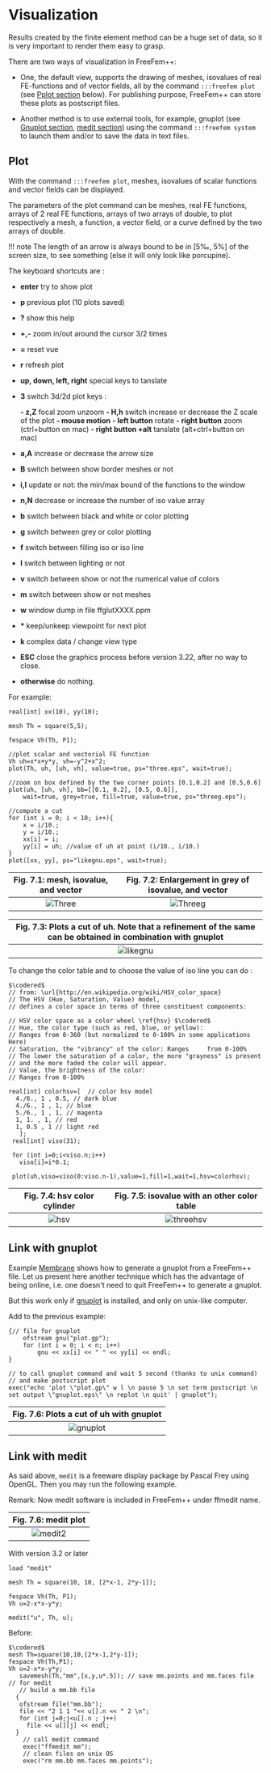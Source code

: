 # Visualization

Results created by the finite element method can be a huge set of data, so it is very important to render them easy to grasp.

There are two ways of visualization in FreeFem++:

* One, the default view, supports the drawing of meshes, isovalues of real FE-functions and of vector fields, all by the command `:::freefem plot` (see [Pplot section](#plot) below). For publishing purpose, FreeFem++ can store these plots as postscript files.

* Another method is to use external tools, for example, gnuplot (see [Gnuplot section](#gnuplot), [medit section](#medit)) using the command `:::freefem system` to launch them and/or to save the data in text files.

## Plot

With the command `:::freefem plot`, meshes, isovalues of scalar functions and vector fields can be displayed.

The parameters of the plot command can be meshes, real FE functions, arrays of 2 real FE functions, arrays of two arrays of double, to plot respectively a mesh, a function, a vector field, or a curve defined by the two arrays of double.

!!! note
	The length of an arrow is always bound to be in [5‰, 5%] of the screen size, to see something (else it will only look like porcupine).

The keyboard shortcuts are :

* __enter__ try to show plot
* __p__ previous plot (10 plots saved)
* __?__ show this help
* __+,-__ zoom in/out around the cursor 3/2 times
* __=__ reset vue
* __r__ refresh plot
* __up, down, left, right__ special keys to tanslate
* __3__ switch 3d/2d plot keys :

	__- z,Z__ focal zoom unzoom
	__- H,h__ switch increase or decrease the Z scale of the plot
	__- mouse motion__
	__- left button__ rotate
	__- right button__ zoom (ctrl+button on mac)
	__- right button +alt__ tanslate (alt+ctrl+button on mac)

* __a,A__ increase or decrease the arrow size
* __B__ switch between show border meshes or not
* __i,I__ update or not: the min/max bound of the functions to the window
* __n,N__ decrease or increase the number of iso value array
* __b__ switch between black and white or color plotting
* __g__ switch between grey or color plotting
* __f__ switch between filling iso or iso line
* __l__ switch between lighting or not
* __v__ switch between show or not the numerical value of colors
* __m__ switch between show or not meshes
* __w__ window dump in file ffglutXXXX.ppm
* __*__ keep/unkeep viewpoint for next plot
* __k__ complex data / change view type
* __ESC__ close the graphics process before version 3.22, after no way to close.
* __otherwise__ do nothing.

For example:

```freefem
real[int] xx(10), yy(10);

mesh Th = square(5,5);

fespace Vh(Th, P1);

//plot scalar and vectorial FE function
Vh uh=x*x+y*y, vh=-y^2+x^2;
plot(Th, uh, [uh, vh], value=true, ps="three.eps", wait=true);

//zoom on box defined by the two corner points [0.1,0.2] and [0.5,0.6]
plot(uh, [uh, vh], bb=[[0.1, 0.2], [0.5, 0.6]],
	wait=true, grey=true, fill=true, value=true, ps="threeg.eps");

//compute a cut
for (int i = 0; i < 10; i++){
	x = i/10.;
	y = i/10.;
	xx[i] = i;
	yy[i] = uh; //value of uh at point (i/10., i/10.)
}
plot([xx, yy], ps="likegnu.eps", wait=true);
```

|Fig. 7.1: mesh, isovalue, and vector|Fig. 7.2: Enlargement in grey of isovalue, and vector|
|:----:|:----:|
|![Three](images/three.svg)|![Threeg](images/threeg.svg)|

|Fig. 7.3: Plots a cut of uh. Note that a refinement of the same can be obtained in combination with gnuplot|
|:----:|
|![likegnu](images/likegnu.svg)|


To change the color table and to choose the value of iso line you can do :

```freefem
$\codered$
// from: \url{http://en.wikipedia.org/wiki/HSV_color_space}
// The HSV (Hue, Saturation, Value) model,
// defines a color space in terms of three constituent components:

// HSV color space as a color wheel \ref{hsv} $\codered$
// Hue, the color type (such as red, blue, or yellow):
// Ranges from 0-360 (but normalized to 0-100% in some applications Here)
// Saturation, the "vibrancy" of the color: Ranges     from 0-100%
// The lower the saturation of a color, the more "grayness" is present
// and the more faded the color will appear.
// Value, the brightness of the color:
// Ranges from 0-100%

real[int] colorhsv=[  // color hsv model
  4./6., 1 , 0.5, // dark blue
  4./6., 1 , 1, // blue
  5./6., 1 , 1, // magenta
  1, 1. , 1, // red
  1, 0.5 , 1 // light red
   ];
 real[int] viso(31);

 for (int i=0;i<viso.n;i++)
   viso[i]=i*0.1;

 plot(uh,viso=viso(0:viso.n-1),value=1,fill=1,wait=1,hsv=colorhsv);
```

|Fig. 7.4: hsv color cylinder|Fig. 7.5: isovalue with an other color table|
|:----:|:----:|
|![hsv](images/hsv.svg)|![threehsv](images/threehsv.svg)|

## Link with gnuplot

Example [Membrane](../tutorial/Membrane) shows how to generate a gnuplot from a FreeFem++ file. Let us present here another technique which has the advantage of being online, i.e. one doesn't need to quit FreeFem++ to generate a gnuplot.

But this work only if [gnuplot](http://www.gnuplot.info) is installed, and only on unix-like computer.

Add to the previous example:

```freefem
{// file for gnuplot
	ofstream gnu("plot.gp");
	for (int i = 0; i < n; i++)
		gnu << xx[i] << " " << yy[i] << endl;
}

// to call gnuplot command and wait 5 second (thanks to unix command)
// and make postscript plot
exec("echo 'plot \"plot.gp\" w l \n pause 5 \n set term postscript \n set output \"gnuplot.eps\" \n replot \n quit' | gnuplot");
```

|Fig. 7.6: Plots a cut of uh with gnuplot|
|:----:|
|![gnuplot](images/gnuplot.svg)|

## Link with medit

As said above, `medit` is a freeware display package by Pascal Frey using OpenGL. Then you may run the following example.

Remark: Now medit software is included in FreeFem++ under ffmedit name.

|Fig. 7.6: medit plot|
|:----:|
|![medit2](images/medit2.svg)|

With version 3.2 or later

```freefem
load "medit"

mesh Th = square(10, 10, [2*x-1, 2*y-1]);

fespace Vh(Th, P1);
Vh u=2-x*x-y*y;

medit("u", Th, u);
```

Before:

```freefem
$\codered$
mesh Th=square(10,10,[2*x-1,2*y-1]);
fespace Vh(Th,P1);
Vh u=2-x*x-y*y;
   savemesh(Th,"mm",[x,y,u*.5]); // save mm.points and mm.faces file
// for medit
   // build a mm.bb file
  {
   ofstream file("mm.bb");
   file << "2 1 1 "<< u[].n << " 2 \n";
   for (int j=0;j<u[].n ; j++)
     file << u[][j] << endl;
  }
    // call medit command
    exec("ffmedit mm");
    // clean files on unix OS
    exec("rm mm.bb mm.faces mm.points");
```
